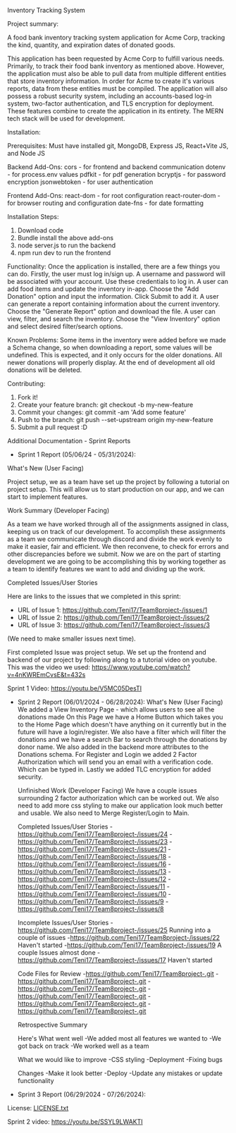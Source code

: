 
Inventory Tracking System


Project summary:

A food bank inventory tracking system application for Acme Corp, tracking the kind, quantity, and expiration dates of donated goods.

This application has been requested by Acme Corp to fulfill various needs. Primarily, to track their food bank inventory as mentioned above. However, the application must also be able to pull data from multiple different entities that store inventory information. In order for Acme to create it's various reports, data from these entities must be compiled. The application will also possess a robust security system, including an accounts-based log-in system, two-factor authentication, and TLS encryption for deployment. These features combine to create the application in its entirety. The MERN tech stack will be used for development.


Installation:

Prerequisites:
Must have installed git, MongoDB, Express JS, React+Vite JS, and Node JS

Backend Add-Ons:
cors - for frontend and backend communication
dotenv - for process.env values
pdfkit - for pdf generation
bcryptjs - for password encryption
jsonwebtoken - for user authentication

Frontend Add-Ons:
react-dom - for root configuration
react-router-dom - for browser routing and configuration
date-fns - for date formatting

Installation Steps:
1. Download code
2. Bundle install the above add-ons
3. node server.js to run the backend
4. npm run dev to run the frontend


Functionality: 
Once the application is installed, there are a few things you can do.
Firstly, the user must log in/sign up. A username and password will be associated with your account. Use these credentials to log in.
A user can add food items and update the inventory in-app. Choose the "Add Donation" option and input the information. Click Submit to add it.
A user can generate a report containing information about the current inventory. Choose the "Generate Report" option and download the file.
A user can view, filter, and search the inventory. Choose the "View Inventory" option and select desired filter/search options.

Known Problems: 
Some items in the inventory were added before we made a Schema change, so when downloading a report, some values will be undefined.
This is expected, and it only occurs for the older donations. All newer donations will properly display.
At the end of development all old donations will be deleted.

Contributing:
1. Fork it!
2. Create your feature branch: git checkout -b my-new-feature
3. Commit your changes: git commit -am 'Add some feature'
4. Push to the branch: git push --set-upstream origin my-new-feature
5. Submit a pull request :D

Additional Documentation - Sprint Reports
- Sprint 1 Report (05/06/24 - 05/31/2024):

What's New (User Facing)

Project setup, we as a team have set up the project by following a tutorial on project setup. 
This will allow us to start production on our app, and we can start to implement features.

Work Summary (Developer Facing)

As a team we have worked through all of the assignments assigned in class, keeping us on track of our
development. To accomplish these assignments as a team we communicate through discord and divide the
work evenly to make it easier, fair and efficient. We then reconvene, to check for errors and other discrepancies
before we submit. Now we are on the part of starting development we are going to be accomplishing this
by working together as a team to identify features we want to add and dividing up the work.

Completed Issues/User Stories

Here are links to the issues that we completed in this sprint:

- URL of Issue 1:
https://github.com/Teni17/Team8project-/issues/1
- URL of Issue 2:
https://github.com/Teni17/Team8project-/issues/2
- URL of Issue 3:
https://github.com/Teni17/Team8project-/issues/3

(We need to make smaller issues next time).

First completed Issue was project setup. We set up the frontend and backend of our project by following along to a tutorial video on youtube.
This was the video we used: https://www.youtube.com/watch?v=4nKWREmCvsE&t=432s

Sprint 1 Video: https://youtu.be/V5MC05DesTI

- Sprint 2 Report (06/01/2024 - 06/28/2024):
  What's New (User Facing)
  We added a View Inventory Page - which allows users to see all the donations made
  On this Page we have a Home Button which takes you to the Home Page which doesn't have anything on it currently but in the future will have a login/register. We also have a filter which will filter the donations and we have a search Bar to search through the donations by donor name. We also added in the backend more attributes to the Donations schema. For Register and Login we added 2 Factor Authorization which will send you an email with a verification code. Which can be typed in. Lastly we added TLC encryption for added security.

  Unfinished Work (Developer Facing)
  We have a couple issues surrounding 2 factor authorization which can be worked out. We also need to add more css styling to make our application look much better and usable. We also need to Merge Register/Login to Main.

  Completed Issues/User Stories
  -https://github.com/Teni17/Team8project-/issues/24
  -https://github.com/Teni17/Team8project-/issues/23
  -https://github.com/Teni17/Team8project-/issues/21
  -https://github.com/Teni17/Team8project-/issues/18
  -https://github.com/Teni17/Team8project-/issues/16
  -https://github.com/Teni17/Team8project-/issues/13
  -https://github.com/Teni17/Team8project-/issues/12
  -https://github.com/Teni17/Team8project-/issues/11
  -https://github.com/Teni17/Team8project-/issues/10
  -https://github.com/Teni17/Team8project-/issues/9
  -https://github.com/Teni17/Team8project-/issues/8

  Incomplete Issues/User Stories
  -https://github.com/Teni17/Team8project-/issues/25
  Running into a couple of issues
  -https://github.com/Teni17/Team8project-/issues/22
  Haven't started
  -https://github.com/Teni17/Team8project-/issues/19
  A couple Issues almost done
  -https://github.com/Teni17/Team8project-/issues/17
  Haven't started

  Code Files for Review
  -https://github.com/Teni17/Team8project-.git
  -https://github.com/Teni17/Team8project-.git
  -https://github.com/Teni17/Team8project-.git
  -https://github.com/Teni17/Team8project-.git
  -https://github.com/Teni17/Team8project-.git
  -https://github.com/Teni17/Team8project-.git

  Retrospective Summary
  
  Here's What went well
  -We added most all features we wanted to
  -We got back on track
  -We worked well as a team

  What we would like to improve
  -CSS styling
  -Deployment
  -Fixing bugs

  Changes
  -Make it look better
  -Deploy
  -Update any mistakes or update functionality

  
- Sprint 3 Report (06/29/2024 - 07/26/2024):

License:
[LICENSE.txt](https://github.com/Teni17/Team8project-/files/15476089/LICENSE.txt)

Sprint 2 video: https://youtu.be/SSYL9LWAKTI
